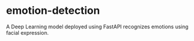 # emotion-detection
A Deep Learning model deployed using FastAPI recognizes emotions using facial expression.
